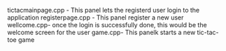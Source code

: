 tictacmainpage.cpp - This panel lets the registerd user login to the application
registerpage.cpp - This panel register a new user
wellcome.cpp- once the login is successfully done, this would be the welcome screen for the user
game.cpp- This panelk starts a new tic-tac-toe game
